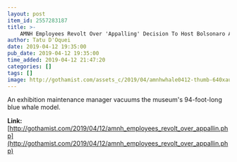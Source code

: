 ```yaml
---
layout: post
item_id: 2557283187
title: >-
    AMNH Employees Revolt Over 'Appalling' Decision To Host Bolsonaro At Museum
author: Tatu D'Oquei
date: 2019-04-12 19:35:00
pub_date: 2019-04-12 19:35:00
time_added: 2019-04-12 21:47:20
categories: []
tags: []
image: http://gothamist.com/assets_c/2019/04/amnhwhale0412-thumb-640xauto-1028693.jpeg
---
```


An exhibition maintenance manager vacuums the museum's 94-foot-long blue whale model.

**Link:** [http://gothamist.com/2019/04/12/amnh_employees_revolt_over_appallin.php](http://gothamist.com/2019/04/12/amnh_employees_revolt_over_appallin.php)

